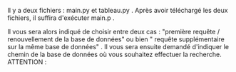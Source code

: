 Il y a deux fichiers : main.py et tableau.py . Après avoir téléchargé les deux fichiers, il suffira d'exécuter main.p .

Il vous sera alors indiqué de choisir entre deux cas : "première requête / renouvellement de la base de données" ou bien " requête supplémentaire sur la même base de données" .
Il vous sera ensuite demandé d'indiquer le chemin de la base de données où vous souhaitez effectuer la recherche. ATTENTION : 
